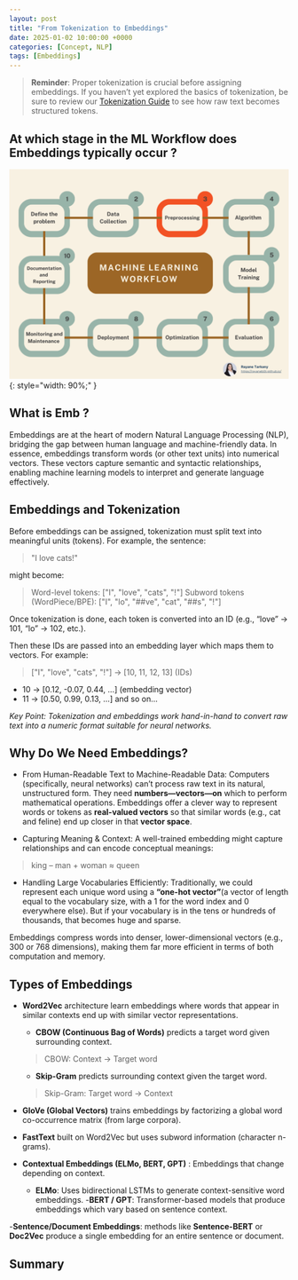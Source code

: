 ```yaml
---
layout: post
title: "From Tokenization to Embeddings"
date: 2025-01-02 10:00:00 +0000
categories: [Concept, NLP]
tags: [Embeddings]
---
```

>**Reminder**: Proper tokenization is crucial before assigning embeddings. If you haven’t yet explored the basics of tokenization, be sure to review our [Tokenization Guide](https://duckduckgo.com) to see how raw text becomes structured tokens.


## At which stage in the ML Workflow does Embeddings typically occur ? 
![Embeddings](/articles_img/Tokenization/ML_Flow.png){: style="width: 90%;" }


## What is Emb ? 
Embeddings are at the heart of modern Natural Language Processing (NLP), bridging the gap between human language and machine-friendly data. In essence, embeddings transform words (or other text units) into numerical vectors. These vectors capture semantic and syntactic relationships, enabling machine learning models to interpret and generate language effectively.

## Embeddings and Tokenization
Before embeddings can be assigned, tokenization must split text into meaningful units (tokens). For example, the sentence:

> "I love cats!"

might become:

> Word-level tokens: ["I", "love", "cats", "!"]
> Subword tokens (WordPiece/BPE): ["I", "lo", "##ve", "cat", "##s", "!"]

Once tokenization is done, each token is converted into an ID (e.g., “love” → 101, “lo” → 102, etc.). 

Then these IDs are passed into an embedding layer which maps them to vectors. For example:

> ["I", "love", "cats", "!"] → [10, 11, 12, 13] (IDs)
- 10 → [0.12, -0.07, 0.44, ...] (embedding vector)
- 11 → [0.50, 0.99, 0.13, ...]
and so on...

*Key Point: Tokenization and embeddings work hand-in-hand to convert raw text into a numeric format suitable for neural networks.*

## Why Do We Need Embeddings?
- From Human-Readable Text to Machine-Readable Data: Computers (specifically, neural networks) can’t process raw text in its natural, unstructured form. They need **numbers—vectors—on** which to perform mathematical operations. Embeddings offer a clever way to represent words or tokens as **real-valued vectors** so that similar words (e.g., cat and feline) end up closer in that **vector space**.

- Capturing Meaning & Context: A well-trained embedding might capture relationships and can encode conceptual meanings:
> king – man + woman ≈ queen


- Handling Large Vocabularies Efficiently: 
Traditionally, we could represent each unique word using a **“one-hot vector”**(a vector of length equal to the vocabulary size, with a 1 for the word index and 0 everywhere else). But if your vocabulary is in the tens or hundreds of thousands, that becomes huge and sparse.

Embeddings compress words into denser, lower-dimensional vectors (e.g., 300 or 768 dimensions), making them far more efficient in terms of both computation and memory.


## Types of Embeddings
- **Word2Vec** architecture learn embeddings where words that appear in similar contexts end up with similar vector representations.
    - **CBOW (Continuous Bag of Words)** predicts a target word given surrounding context.
    > CBOW: Context → Target word

    - **Skip-Gram** predicts surrounding context given the target word.
    > Skip-Gram: Target word → Context

- **GloVe (Global Vectors)** trains embeddings by factorizing a global word co-occurrence matrix (from large corpora).

- **FastText** built on Word2Vec but uses subword information (character n-grams).

- **Contextual Embeddings (ELMo, BERT, GPT)** : Embeddings that change depending on context.
    - **ELMo**: Uses bidirectional LSTMs to generate context-sensitive word embeddings.
    -**BERT / GPT**: Transformer-based models that produce embeddings which vary based on sentence context.

-**Sentence/Document Embeddings**: methods like **Sentence-BERT** or **Doc2Vec** produce a single embedding for an entire sentence or document.


## Summary
